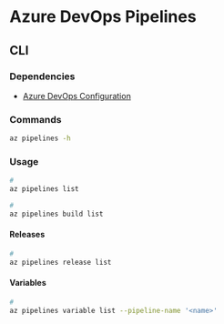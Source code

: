 # Azure DevOps Pipelines

<!--
azure-pipelines.yml

https://github.com/zc-hmcts/devops-coding-challenge/blob/main/azure-pipelines.yml
-->

## CLI

### Dependencies

- [Azure DevOps Configuration](/azure/services/azure-devops.md#configuration)

### Commands

```sh
az pipelines -h
```

### Usage

```sh
#
az pipelines list

#
az pipelines build list
```

<!--
#
az pipelines create --name '<name>' \
  --description '<description>' \
  --repository '<repository-url>' \
  --branch 'master' \
  --repository-type 'github' \
  --yml-path './pipelines.yml' \
  --service-connection '<service-connection>'
-->

#### Releases

```sh
#
az pipelines release list
```

#### Variables

```sh
#
az pipelines variable list --pipeline-name '<name>'
```

<!--
#
az pipelines variable create

#
az pipelines variable delete

#
az pipelines variable update
-->
